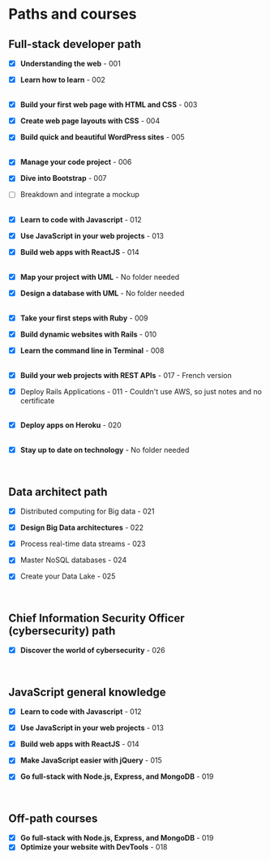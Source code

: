 # Paths and courses

## Full-stack developer path

* [x] **Understanding the web** - 001
* [x] **Learn how to learn** - 002<br><br>
* [x] **Build your first web page with HTML and CSS** - 003
* [x] **Create web page layouts with CSS** - 004
* [x] **Build quick and beautiful WordPress sites** - 005<br><br>
* [x] **Manage your code project** - 006
* [x] **Dive into Bootstrap** - 007
* [ ] Breakdown and integrate a mockup<br><br>
* [x] **Learn to code with Javascript** - 012
* [x] **Use JavaScript in your web projects** - 013
* [x] **Build web apps with ReactJS** - 014<br><br>
* [x] **Map your project with UML** - No folder needed
* [x] **Design a database with UML** - No folder needed<br><br>
* [x] **Take your first steps with Ruby** - 009
* [x] **Build dynamic websites with Rails** - 010
* [x] **Learn the command line in Terminal** - 008<br><br>
* [x] **Build your web projects with REST APIs** - 017 - French version
* [x] Deploy Rails Applications - 011 - Couldn't use AWS, so just notes and no certificate<br><br>
* [x] **Deploy apps on Heroku** - 020<br><br>
* [x] **Stay up to date on technology** - No folder needed


<br>


## Data architect path

* [x] Distributed computing for Big data - 021
* [x] **Design Big Data architectures** - 022
* [x] Process real-time data streams - 023
* [x] Master NoSQL databases - 024
* [x] Create your Data Lake - 025


<br>


## Chief Information Security Officer (cybersecurity) path

* [x] **Discover the world of cybersecurity** - 026


<br>


## JavaScript general knowledge

* [x] **Learn to code with Javascript** - 012
* [x] **Use JavaScript in your web projects** - 013
* [x] **Build web apps with ReactJS** - 014
* [x] **Make JavaScript easier with jQuery** - 015
* [x] **Go full-stack with Node.js, Express, and MongoDB** - 019


<br>


## Off-path courses

* [x] **Go full-stack with Node.js, Express, and MongoDB** - 019
* [x] **Optimize your website with DevTools** - 018